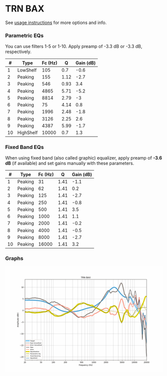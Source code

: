 # TRN BAX
See [usage instructions](https://github.com/jaakkopasanen/AutoEq#usage) for more options and info.

### Parametric EQs
You can use filters 1-5 or 1-10. Apply preamp of -3.3 dB or -3.3 dB, respectively.

|   # | Type      |   Fc (Hz) |    Q |   Gain (dB) |
|-----|-----------|-----------|------|-------------|
|   1 | LowShelf  |       105 | 0.7  |        -0.6 |
|   2 | Peaking   |       155 | 1.12 |        -2.7 |
|   3 | Peaking   |       546 | 0.93 |         3.4 |
|   4 | Peaking   |      4865 | 5.71 |        -5.2 |
|   5 | Peaking   |      8814 | 2.79 |        -3   |
|   6 | Peaking   |        75 | 4.14 |         0.8 |
|   7 | Peaking   |      1996 | 2.48 |        -1.8 |
|   8 | Peaking   |      3126 | 2.25 |         2.6 |
|   9 | Peaking   |      4387 | 5.99 |        -1.7 |
|  10 | HighShelf |     10000 | 0.7  |         1.3 |

### Fixed Band EQs
When using fixed band (also called graphic) equalizer, apply preamp of **-3.6 dB** (if available) and set gains manually with these parameters.

|   # | Type    |   Fc (Hz) |    Q |   Gain (dB) |
|-----|---------|-----------|------|-------------|
|   1 | Peaking |        31 | 1.41 |        -1.1 |
|   2 | Peaking |        62 | 1.41 |         0.2 |
|   3 | Peaking |       125 | 1.41 |        -2.7 |
|   4 | Peaking |       250 | 1.41 |        -0.8 |
|   5 | Peaking |       500 | 1.41 |         3.5 |
|   6 | Peaking |      1000 | 1.41 |         1.1 |
|   7 | Peaking |      2000 | 1.41 |        -0.2 |
|   8 | Peaking |      4000 | 1.41 |        -0.5 |
|   9 | Peaking |      8000 | 1.41 |        -2.7 |
|  10 | Peaking |     16000 | 1.41 |         3.2 |

### Graphs
![](./TRN%20BAX.png)
